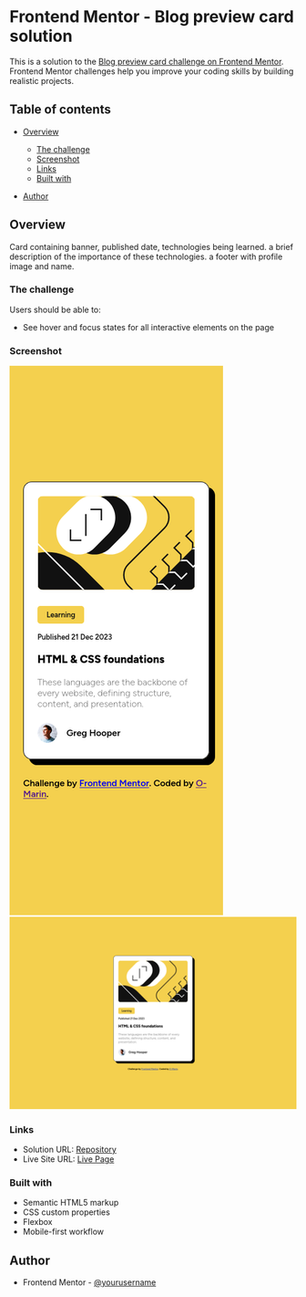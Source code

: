 # Frontend Mentor - Blog preview card solution

This is a solution to the [Blog preview card challenge on Frontend Mentor](https://www.frontendmentor.io/challenges/blog-preview-card-ckPaj01IcS). Frontend Mentor challenges help you improve your coding skills by building realistic projects. 

## Table of contents

- [Overview](#overview)
  - [The challenge](#the-challenge)
  - [Screenshot](#screenshot)
  - [Links](#links)
  - [Built with](#built-with)

- [Author](#author)


## Overview

Card containing banner, published date, technologies being learned. a brief description of the importance of these technologies. a footer with profile image and name.

### The challenge

Users should be able to:

- See hover and focus states for all interactive elements on the page

### Screenshot

![Mobile](./mobile.png)
![Desktop](./desktop.png)



### Links

- Solution URL: [Repository](https://github.com/O-Marin/blog-preview)
- Live Site URL: [Live Page](https://o-marin.github.io/blog-preview/)



### Built with

- Semantic HTML5 markup
- CSS custom properties
- Flexbox
- Mobile-first workflow



## Author

- Frontend Mentor - [@yourusername](https://www.frontendmentor.io/profile/O-Marin)


